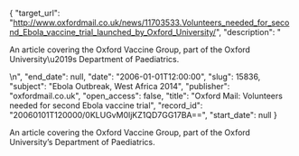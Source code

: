 {
  "target_url": "http://www.oxfordmail.co.uk/news/11703533.Volunteers_needed_for_second_Ebola_vaccine_trial_launched_by_Oxford_University/", 
  "description": "<p>An article covering the Oxford Vaccine Group, part of the Oxford University\u2019s Department of Paediatrics.</p>\n", 
  "end_date": null, 
  "date": "2006-01-01T12:00:00", 
  "slug": 15836, 
  "subject": "Ebola Outbreak, West Africa 2014", 
  "publisher": "oxfordmail.co.uk", 
  "open_access": false, 
  "title": "Oxford Mail: Volunteers needed for second Ebola vaccine trial", 
  "record_id": "20060101T120000/0KLUGvM0ljKZ1QD7GG17BA==", 
  "start_date": null
}

<p>An article covering the Oxford Vaccine Group, part of the Oxford University’s Department of Paediatrics.</p>
